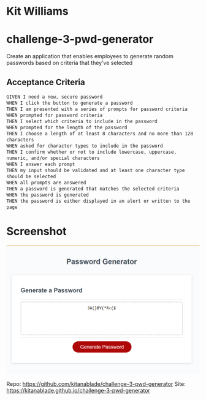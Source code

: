# Kit Williams
# challenge-3-pwd-generator

Create an application that enables employees to generate random passwords based on criteria that they’ve selected

## Acceptance Criteria

```
GIVEN I need a new, secure password
WHEN I click the button to generate a password
THEN I am presented with a series of prompts for password criteria
WHEN prompted for password criteria
THEN I select which criteria to include in the password
WHEN prompted for the length of the password
THEN I choose a length of at least 8 characters and no more than 128 characters
WHEN asked for character types to include in the password
THEN I confirm whether or not to include lowercase, uppercase, numeric, and/or special characters
WHEN I answer each prompt
THEN my input should be validated and at least one character type should be selected
WHEN all prompts are answered
THEN a password is generated that matches the selected criteria
WHEN the password is generated
THEN the password is either displayed in an alert or written to the page
```
# Screenshot
![Screenshot of the finished site](./assets/images/screenshot-display-pw.png)

Repo: https://github.com/kitanablade/challenge-3-pwd-generator
Site: https://kitanablade.github.io/challenge-3-pwd-generator